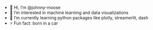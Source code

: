 - 👋 Hi, I’m @johnny-moose
- 👀 I’m interested in machine learning and data visualizations
- 🌱 I’m currently learning python packages like plotly, streamerlit, dash
- ⚡ Fun fact: born in a car

<!---
johnny-moose/johnny-moose is a ✨ special ✨ repository because its `README.md` (this file) appears on your GitHub profile.
You can click the Preview link to take a look at your changes.
--->
